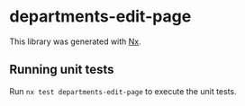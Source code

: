 # departments-edit-page

This library was generated with [Nx](https://nx.dev).

## Running unit tests

Run `nx test departments-edit-page` to execute the unit tests.
